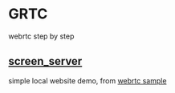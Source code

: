 # GRTC

webrtc step by step

## [screen_server](./screen_server)

simple local website demo, from [webrtc sample](https://webrtc.github.io/samples/src/content/peerconnection/pc1/)
